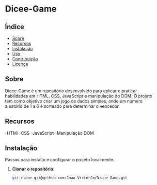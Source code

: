 # Dicee-Game

## Índice

- [Sobre](#sobre)
- [Recursos](#recursos)
- [Instalação](#instalação)
- [Uso](#uso)
- [Contribuição](#contribuição)
- [Licença](#licença)

## Sobre

Dicce-Game é um repositório desenvolvido para aplicar e praticar habilidades em HTML, CSS, JavaScript e manipulação do DOM. O projeto tem como objetivo criar um jogo de dados simples, onde um número aleatório de 1 a 6 é sorteado para determinar o vencedor.

## Recursos

-HTMl
-CSS
-JavaScript
-Manipulação DOM

## Instalação

Passos para instalar e configurar o projeto localmente.

1. **Clonar o repositório:**
   ```bash
   git clone git@github.com:Joao-VictorCm/Dicee-Game.git
